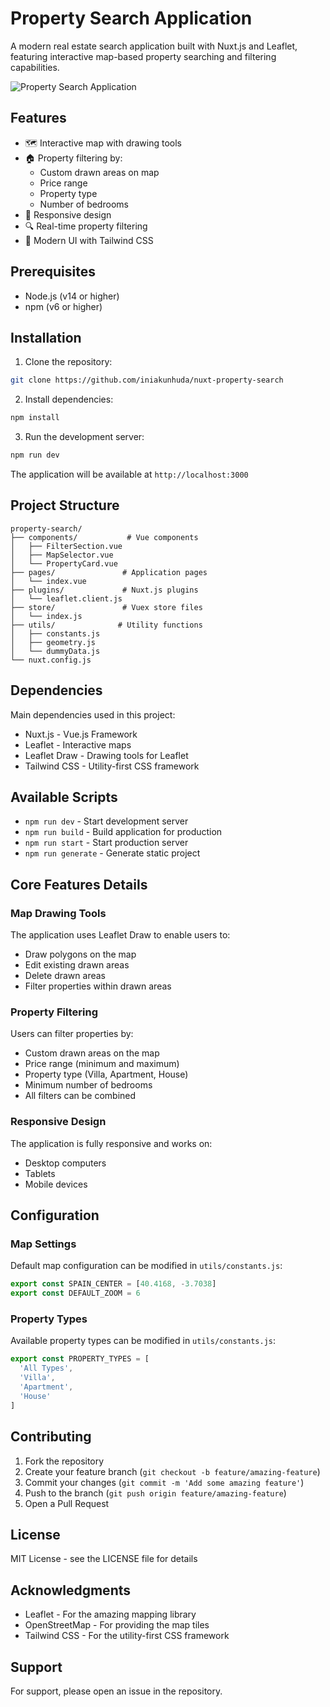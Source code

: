 # Property Search Application

A modern real estate search application built with Nuxt.js and Leaflet, featuring interactive map-based property searching and filtering capabilities.

![Property Search Application](image.gif)

## Features

- 🗺️ Interactive map with drawing tools
- 🏠 Property filtering by:
  - Custom drawn areas on map
  - Price range
  - Property type
  - Number of bedrooms
- 📱 Responsive design
- 🔍 Real-time property filtering
- 🎨 Modern UI with Tailwind CSS

## Prerequisites

- Node.js (v14 or higher)
- npm (v6 or higher)

## Installation

1. Clone the repository:
```bash
git clone https://github.com/iniakunhuda/nuxt-property-search
```

2. Install dependencies:
```bash
npm install
```

3. Run the development server:
```bash
npm run dev
```

The application will be available at `http://localhost:3000`

## Project Structure

```
property-search/
├── components/           # Vue components
│   ├── FilterSection.vue
│   ├── MapSelector.vue
│   └── PropertyCard.vue
├── pages/               # Application pages
│   └── index.vue
├── plugins/             # Nuxt.js plugins
│   └── leaflet.client.js
├── store/               # Vuex store files
│   └── index.js
├── utils/              # Utility functions
│   ├── constants.js
│   ├── geometry.js
│   └── dummyData.js
└── nuxt.config.js
```

## Dependencies

Main dependencies used in this project:

- Nuxt.js - Vue.js Framework
- Leaflet - Interactive maps
- Leaflet Draw - Drawing tools for Leaflet
- Tailwind CSS - Utility-first CSS framework

## Available Scripts

- `npm run dev` - Start development server
- `npm run build` - Build application for production
- `npm run start` - Start production server
- `npm run generate` - Generate static project

## Core Features Details

### Map Drawing Tools

The application uses Leaflet Draw to enable users to:
- Draw polygons on the map
- Edit existing drawn areas
- Delete drawn areas
- Filter properties within drawn areas

### Property Filtering

Users can filter properties by:
- Custom drawn areas on the map
- Price range (minimum and maximum)
- Property type (Villa, Apartment, House)
- Minimum number of bedrooms
- All filters can be combined

### Responsive Design

The application is fully responsive and works on:
- Desktop computers
- Tablets
- Mobile devices

## Configuration

### Map Settings

Default map configuration can be modified in `utils/constants.js`:

```javascript
export const SPAIN_CENTER = [40.4168, -3.7038]
export const DEFAULT_ZOOM = 6
```

### Property Types

Available property types can be modified in `utils/constants.js`:

```javascript
export const PROPERTY_TYPES = [
  'All Types',
  'Villa',
  'Apartment',
  'House'
]
```

## Contributing

1. Fork the repository
2. Create your feature branch (`git checkout -b feature/amazing-feature`)
3. Commit your changes (`git commit -m 'Add some amazing feature'`)
4. Push to the branch (`git push origin feature/amazing-feature`)
5. Open a Pull Request

## License

MIT License - see the LICENSE file for details

## Acknowledgments

- Leaflet - For the amazing mapping library
- OpenStreetMap - For providing the map tiles
- Tailwind CSS - For the utility-first CSS framework

## Support

For support, please open an issue in the repository.
